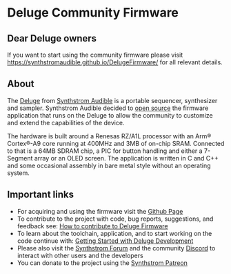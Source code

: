 # Deluge Community Firmware

## Dear Deluge owners
If you want to start using the community firmware please visit https://synthstromaudible.github.io/DelugeFirmware/ for all relevant details.

## About
The [Deluge](https://synthstrom.com/product/deluge/) from [Synthstrom Audible](https://synthstrom.com/) is a portable sequencer, synthesizer and sampler. Synthstrom Audible decided to [open source](https://synthstrom.com/open/) the firmware application that runs on the Deluge to allow the community to customize and extend the capabilities of the device. 

The hardware is built around a Renesas RZ/A1L processor with an Arm® Cortex®-A9 core running at 400MHz and 3MB of on-chip SRAM. Connected to that is a 64MB SDRAM chip, a PIC for button handling and either a 7-Segment array or an OLED screen. The application is written in C and C++ and some occasional assembly in bare metal style without an operating system.

## Important links
* For acquiring and using the firmware visit the [Github Page](https://synthstromaudible.github.io/DelugeFirmware)
* To contribute to the project with code, bug reports, suggestions, and feedback see: [How to contribute to Deluge Firmware](CONTRIBUTING.md)
* To learn about the toolchain, application, and to start working on the code continue with: [Getting Started with Deluge Development](docs/dev/getting_started.md)
* Please also visit the [Synthstrom Forum](https://forums.synthstrom.com/) and the community [Discord](https://discord.gg/BnRcyFSgaT) to interact with other users and the developers
* You can donate to the project using the [Synthstrom Patreon](https://www.patreon.com/Synthstrom)
